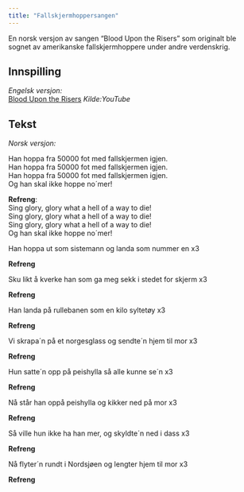 ```yaml
---
title: "Fallskjermhoppersangen"
---
```


En norsk versjon av sangen “Blood Upon the Risers” som originalt ble
sognet av amerikanske fallskjermhoppere under andre verdenskrig.

Innspilling
-----------

*Engelsk versjon:*  
[Blood Upon the Risers][] *Kilde:YouTube*

Tekst
-----

*Norsk versjon:*

Han hoppa fra 50000 fot med fallskjermen igjen.  
Han hoppa fra 50000 fot med fallskjermen igjen.  
Han hoppa fra 50000 fot med fallskjermen igjen.  
Og han skal ikke hoppe no´mer!

**Refreng**:  
Sing glory, glory what a hell of a way to die!  
Sing glory, glory what a hell of a way to die!  
Sing glory, glory what a hell of a way to die!  
Og han skal ikke hoppe no´mer!

Han hoppa ut som sistemann og landa som nummer en x3

**Refreng**

Sku likt å kverke han som ga meg sekk i stedet for skjerm x3

**Refreng**

Han landa på rullebanen som en kilo syltetøy x3

**Refreng**

Vi skrapa´n på et norgesglass og sendte´n hjem til mor x3

**Refreng**

Hun satte´n opp på peishylla så alle kunne se´n x3

**Refreng**

Nå står han oppå peishylla og kikker ned på mor x3

**Refreng**

Så ville hun ikke ha han mer, og skyldte´n ned i dass x3

**Refreng**

Nå flyter´n rundt i Nordsjøen og lengter hjem til mor x3

**Refreng**

  [Blood Upon the Risers]: http://www.youtube.com/watch?v=VWgsdexkv18